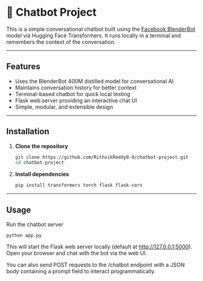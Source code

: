# 🤖 Chatbot Project

This is a simple conversational chatbot built using the [Facebook BlenderBot](https://huggingface.co/facebook/blenderbot-400M-distill) model via Hugging Face Transformers. It runs locally in a terminal and remembers the context of the conversation.

---

## Features

- Uses the BlenderBot 400M distilled model for conversational AI
- Maintains conversation history for better context
- Terminal-based chatbot for quick local testing
- Flask web server providing an interactive chat UI
- Simple, modular, and extensible design

---

## Installation

1. **Clone the repository**

    ```bash
    git clone https://github.com/RithvikReddy0-0/chatbot-project.git
    cd chatbot-project

2. **Install dependencies**

    ```bash
    pip install transformers torch flask flask-cors


---

## Usage

Run the chatbot server

    python app.py

This will start the Flask web server locally (default at http://127.0.0.1:5000). Open your browser and chat with the bot via the web UI.

You can also send POST requests to the /chatbot endpoint with a JSON body containing a prompt field to interact programmatically.
